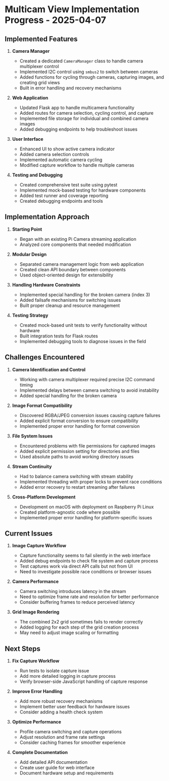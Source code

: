 # Multicam View Implementation Progress - 2025-04-07

## Implemented Features

1. **Camera Manager**
   - Created a dedicated `CameraManager` class to handle camera multiplexer control
   - Implemented I2C control using `smbus2` to switch between cameras
   - Added functions for cycling through cameras, capturing images, and creating grid views
   - Built in error handling and recovery mechanisms

2. **Web Application**
   - Updated Flask app to handle multicamera functionality
   - Added routes for camera selection, cycling control, and capture
   - Implemented file storage for individual and combined camera images
   - Added debugging endpoints to help troubleshoot issues

3. **User Interface**
   - Enhanced UI to show active camera indicator
   - Added camera selection controls
   - Implemented automatic camera cycling
   - Modified capture workflow to handle multiple cameras

4. **Testing and Debugging**
   - Created comprehensive test suite using pytest
   - Implemented mock-based testing for hardware components
   - Added test runner and coverage reporting
   - Created debugging endpoints and tools

## Implementation Approach

1. **Starting Point**
   - Began with an existing Pi Camera streaming application
   - Analyzed core components that needed modification

2. **Modular Design**
   - Separated camera management logic from web application
   - Created clean API boundary between components
   - Used object-oriented design for extensibility

3. **Handling Hardware Constraints**
   - Implemented special handling for the broken camera (index 3)
   - Added failsafe mechanisms for switching issues
   - Built proper cleanup and resource management

4. **Testing Strategy**
   - Created mock-based unit tests to verify functionality without hardware
   - Built integration tests for Flask routes
   - Implemented debugging tools to diagnose issues in the field

## Challenges Encountered

1. **Camera Identification and Control**
   - Working with camera multiplexer required precise I2C command timing
   - Implemented delays between camera switching to avoid instability
   - Added special handling for the broken camera

2. **Image Format Compatibility**
   - Discovered RGBA/JPEG conversion issues causing capture failures
   - Added explicit format conversion to ensure compatibility
   - Implemented proper error handling for format conversion

3. **File System Issues**
   - Encountered problems with file permissions for captured images
   - Added explicit permission setting for directories and files
   - Used absolute paths to avoid working directory issues

4. **Stream Continuity**
   - Had to balance camera switching with stream stability
   - Implemented threading with proper locks to prevent race conditions
   - Added error recovery to restart streaming after failures

5. **Cross-Platform Development**
   - Development on macOS with deployment on Raspberry Pi Linux
   - Created platform-agnostic code where possible
   - Implemented proper error handling for platform-specific issues

## Current Issues

1. **Image Capture Workflow**
   - Capture functionality seems to fail silently in the web interface
   - Added debug endpoints to check file system and capture process
   - Test captures work via direct API calls but not from UI
   - Need to investigate possible race conditions or browser issues

2. **Camera Performance**
   - Camera switching introduces latency in the stream
   - Need to optimize frame rate and resolution for better performance
   - Consider buffering frames to reduce perceived latency

3. **Grid Image Rendering**
   - The combined 2x2 grid sometimes fails to render correctly
   - Added logging for each step of the grid creation process
   - May need to adjust image scaling or formatting

## Next Steps

1. **Fix Capture Workflow**
   - Run tests to isolate capture issue
   - Add more detailed logging in capture process
   - Verify browser-side JavaScript handling of capture response

2. **Improve Error Handling**
   - Add more robust recovery mechanisms
   - Implement better user feedback for hardware issues
   - Consider adding a health check system

3. **Optimize Performance**
   - Profile camera switching and capture operations
   - Adjust resolution and frame rate settings
   - Consider caching frames for smoother experience

4. **Complete Documentation**
   - Add detailed API documentation
   - Create user guide for web interface
   - Document hardware setup and requirements
